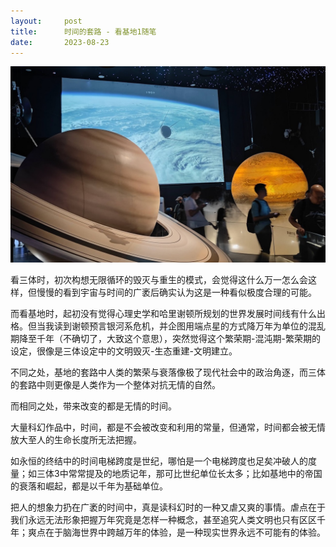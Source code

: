 ```yaml
---
layout:     post
title:      时间的套路 - 看基地1随笔
date:       2023-08-23
---
```

![space](/images/202308/space.jpg)

看三体时，初次构想无限循环的毁灭与重生的模式，会觉得这什么万一怎么会这样，但慢慢的看到宇宙与时间的广袤后确实认为这是一种看似极度合理的可能。

而看基地时，起初没有觉得心理史学和哈里谢顿所规划的世界发展时间线有什么出格。但当我读到谢顿预言银河系危机，并企图用端点星的方式降万年为单位的混乱期降至千年（不确切了，大致这个意思），突然觉得这个繁荣期-混沌期-繁荣期的设定，很像是三体设定中的文明毁灭-生态重建-文明建立。

不同之处，基地的套路中人类的繁荣与衰落像极了现代社会中的政治角逐，而三体的套路中则更像是人类作为一个整体对抗无情的自然。

而相同之处，带来改变的都是无情的时间。

大量科幻作品中，时间，都是不会被改变和利用的常量，但通常，时间都会被无情放大至人的生命长度所无法把握。

如永恒的终结中的时间电梯跨度是世纪，哪怕是一个电梯跨度也足矣冲破人的度量；如三体3中常常提及的地质记年，那可比世纪单位长太多；比如基地中的帝国的衰落和崛起，都是以千年为基础单位。

把人的想象力扔在广袤的时间中，真是读科幻时的一种又虐又爽的事情。虐点在于我们永远无法形象把握万年究竟是怎样一种概念，甚至追究人类文明也只有区区千年；爽点在于脑海世界中跨越万年的体验，是一种现实世界永远不可能有的体验。

